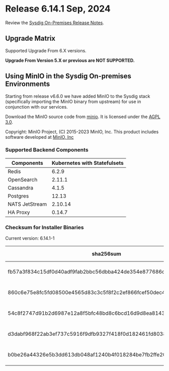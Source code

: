 Release 6.14.1 Sep, 2024
===

Review the [Sysdig On-Premises Release Notes](https://docs.sysdig.com/en/release-notes/sysdig-on-premises-release-notes/).

Upgrade Matrix
---

Supported Upgrade From 6.X versions.

**Upgrade From Version 5.X or previous are NOT SUPPORTED.**

## Using MinIO in the Sysdig On-premises Environments

Starting from release v6.6.0 we have added MinIO to the Sysdig stack (specifically importing the MinIO binary from upstream) for use in conjunction with our services.

Download the MinIO source code from [minio](https://github.com/minio/minio). It is licensed under the [AGPL 3.0](https://github.com/minio/minio/blob/master/LICENSE).

Copyright: MinIO Project, (C) 2015-2023 MinIO, Inc. This product includes software developed at [MinIO, Inc](https://min.io/)

### Supported Backend Components

| **Components** | **Kubernetes with Statefulsets** |
|---|---|
| Redis                      | 6.2.9 |
| OpenSearch                 | 2.11.1 |
| Cassandra                  | 4.1.5 |
| Postgres                   | 12.13 |
| NATS JetStream             | 2.10.14 |
| HA Proxy                   | 0.14.7 |


### Checksum for Installer Binaries

Current version: 6.14.1-1

| **sha256sum** | **Installer binary** |
|---|---|
| fb57a3f834c15df0d40adf9fab2bbc56dbba424de354e877686c008ee88f6a1d | installer-darwin-amd64 |
| 860c6e75e8fc5fd08500e4565d83c3c5f8f2c2ef866fcef50dec4df91ff40f4c | installer-darwin-arm64 |
| 54c8f2747d91b2d6987e12a8f5bfc48bd8c6bcd16d9d8ea8143606141f20a06e | installer-linux-amd64 |
| d3dabf968f22ab3ef737c5916f9dfb9327f418f0d182461fd8038f8c7abb9496 | installer-linux-arm |
| b0be26a44326e5b3dd613db048af1240b4f018284be7fb2ffe2059b22cf7e626 | installer-linux-arm64 |

